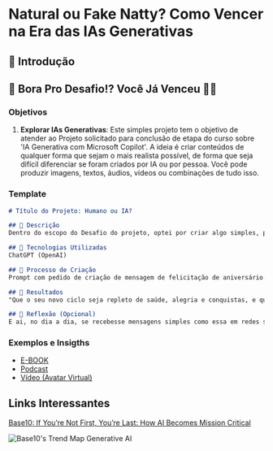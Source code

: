 # Natural ou Fake Natty? Como Vencer na Era das IAs Generativas

## 🚀 Introdução



## 🎯 Bora Pro Desafio!? Você Já Venceu 💪🤓

### Objetivos

1. **Explorar IAs Generativas**: Este simples projeto tem o objetivo de atender ao Projeto solicitado para conclusão de etapa do curso sobre 'IA Generativa com Microsoft Copilot'. A ideia é criar conteúdos de qualquer forma que sejam o mais realista possível, de forma que seja difícil diferenciar se foram criados por IA ou por pessoa. Você pode produzir imagens, textos, áudios, vídeos ou combinações de tudo isso.
   

### Template

```markdown
# Título do Projeto: Humano ou IA?

## 📒 Descrição
Dentro do escopo do Desafio do projeto, optei por criar algo simples, pois acredito que na simplicidade está a maior dificuldade ou quase impossibilidade em distinguir se foi humano ou IA.

## 🤖 Tecnologias Utilizadas
ChatGPT (OpenAI)

## 🧐 Processo de Criação
Prompt com pedido de criação de mensagem de felicitação de aniversário. Sem adicionar características que pudessem tornar a mensagem formal demais ou complexa demais, o que facilitaria 'entregar' que foi criado por IA.

## 🚀 Resultados
"Que o seu novo ciclo seja repleto de saúde, alegria e conquistas, e que cada dia traga motivos para sorrir e celebrar a vida. Feliz aniversário! 🎉✨"

## 💭 Reflexão (Opcional)
E ai, no dia a dia, se recebesse mensagens simples como essa em redes sociais, conseguiria diferenciar?
```

### Exemplos e Insigths

- [E-BOOK](/exemplos/E-BOOK.md)
- [Podcast](/exemplos/PODCAST.md)
- [Vídeo (Avatar Virtual)](/exemplos/VIDEO.md)

## Links Interessantes

[Base10: If You’re Not First, You’re Last: How AI Becomes Mission Critical](https://base10.vc/post/generative-ai-mission-critical/)

![Base10's Trend Map Generative AI](https://github.com/digitalinnovationone/lab-natty-or-not/assets/730492/f4df26e8-f8f7-4419-8252-c69d73ea930c)
